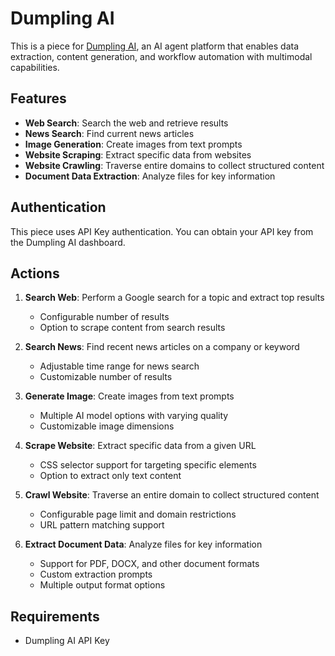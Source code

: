 # Dumpling AI

This is a piece for [Dumpling AI](https://www.dumplingai.com/), an AI agent platform that enables data extraction, content generation, and workflow automation with multimodal capabilities.

## Features

- **Web Search**: Search the web and retrieve results
- **News Search**: Find current news articles
- **Image Generation**: Create images from text prompts
- **Website Scraping**: Extract specific data from websites
- **Website Crawling**: Traverse entire domains to collect structured content
- **Document Data Extraction**: Analyze files for key information

## Authentication

This piece uses API Key authentication. You can obtain your API key from the Dumpling AI dashboard.

## Actions
1. **Search Web**: Perform a Google search for a topic and extract top results
   - Configurable number of results
   - Option to scrape content from search results

2. **Search News**: Find recent news articles on a company or keyword
   - Adjustable time range for news search
   - Customizable number of results

3. **Generate Image**: Create images from text prompts
   - Multiple AI model options with varying quality
   - Customizable image dimensions

4. **Scrape Website**: Extract specific data from a given URL
   - CSS selector support for targeting specific elements
   - Option to extract only text content

5. **Crawl Website**: Traverse an entire domain to collect structured content
   - Configurable page limit and domain restrictions
   - URL pattern matching support

6. **Extract Document Data**: Analyze files for key information
   - Support for PDF, DOCX, and other document formats
   - Custom extraction prompts
   - Multiple output format options

## Requirements
- Dumpling AI API Key 